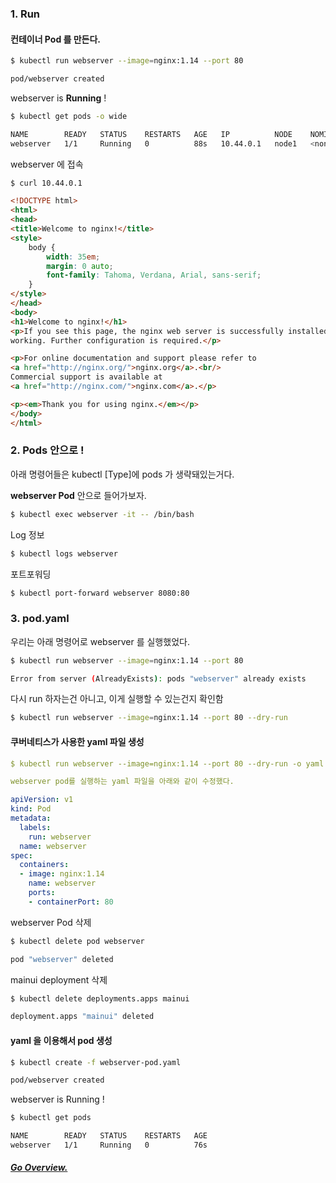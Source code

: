 ### 1. Run

#### 컨테이너 Pod 를 만든다.

```bash
$ kubectl run webserver --image=nginx:1.14 --port 80

pod/webserver created
```


webserver is **Running** !
```bash
$ kubectl get pods -o wide

NAME        READY   STATUS    RESTARTS   AGE   IP          NODE    NOMINATED NODE   READINESS GATES
webserver   1/1     Running   0          88s   10.44.0.1   node1   <none>           <none>
```

webserver 에 접속
```html
$ curl 10.44.0.1

<!DOCTYPE html>
<html>
<head>
<title>Welcome to nginx!</title>
<style>
    body {
        width: 35em;
        margin: 0 auto;
        font-family: Tahoma, Verdana, Arial, sans-serif;
    }
</style>
</head>
<body>
<h1>Welcome to nginx!</h1>
<p>If you see this page, the nginx web server is successfully installed and
working. Further configuration is required.</p>

<p>For online documentation and support please refer to
<a href="http://nginx.org/">nginx.org</a>.<br/>
Commercial support is available at
<a href="http://nginx.com/">nginx.com</a>.</p>

<p><em>Thank you for using nginx.</em></p>
</body>
</html>
```

### 2. Pods 안으로 !

아래 명령어들은 kubectl [Type]에 pods 가 생략돼있는거다.

**webserver Pod** 안으로 들어가보자.

```bash
$ kubectl exec webserver -it -- /bin/bash
```

Log 정보
```bash
$ kubectl logs webserver
```

포트포워딩
```bash
$ kubectl port-forward webserver 8080:80
```

### 3. pod.yaml

우리는 아래 명령어로 webserver 를 실행했었다.
```bash
$ kubectl run webserver --image=nginx:1.14 --port 80

Error from server (AlreadyExists): pods "webserver" already exists
```

다시 run 하자는건 아니고, 이게 실행할 수 있는건지 확인함
```bash
$ kubectl run webserver --image=nginx:1.14 --port 80 --dry-run
```

#### 쿠버네티스가 사용한 yaml 파일 생성
```yaml
$ kubectl run webserver --image=nginx:1.14 --port 80 --dry-run -o yaml > webserver-pod.yaml

webserver pod를 실행하는 yaml 파일을 아래와 같이 수정했다.

apiVersion: v1
kind: Pod
metadata:
  labels:
    run: webserver
  name: webserver
spec:
  containers:
  - image: nginx:1.14
    name: webserver
    ports:
    - containerPort: 80
```

webserver Pod 삭제

```bash
$ kubectl delete pod webserver

pod "webserver" deleted
```

mainui deployment 삭제
```bash
$ kubectl delete deployments.apps mainui

deployment.apps "mainui" deleted
```

#### yaml 을 이용해서 pod 생성
```bash
$ kubectl create -f webserver-pod.yaml

pod/webserver created
```

webserver is Running !
```bash
$ kubectl get pods

NAME        READY   STATUS    RESTARTS   AGE
webserver   1/1     Running   0          76s
```

##### [Go Overview.](https://github.com/es5es5/devlogs/tree/main/kubernetes)
